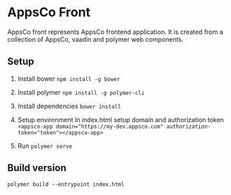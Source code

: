 # AppsCo Front

AppsCo front represents AppsCo frontend application.
It is created from a collection of AppsCo, vaadin and polymer web components.

## Setup

1. Install bower
`npm install -g bower`

2. Install polymer
`npm install -g polymer-cli`

3. Install dependencies
`bower install`

4. Setup environment
In index.html setup domain and authorization token
`<appsco-app domain="https://my-dev.appsco.com" authorization-token="token"></appsco-app>`

5. Run
`polymer serve`

## Build version

`polymer build --entrypoint index.html`
